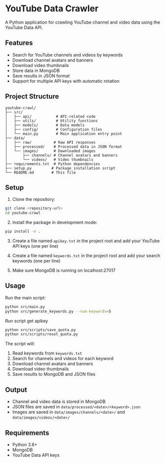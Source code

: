 # YouTube Data Crawler

A Python application for crawling YouTube channel and video data using the YouTube Data API.

## Features

- Search for YouTube channels and videos by keywords
- Download channel avatars and banners
- Download video thumbnails
- Store data in MongoDB
- Save results in JSON format
- Support for multiple API keys with automatic rotation

## Project Structure

```
youtube-crawl/
├── src/
│   ├── api/           # API-related code
│   ├── utils/         # Utility functions
│   ├── models/        # Data models
│   ├── config/        # Configuration files
│   └── main.py        # Main application entry point
├── data/
│   ├── raw/          # Raw API responses
│   ├── processed/    # Processed data in JSON format
│   └── images/       # Downloaded images
│       ├── channels/ # Channel avatars and banners
│       └── videos/   # Video thumbnails
├── requirements.txt  # Python dependencies
├── setup.py         # Package installation script
└── README.md        # This file
```

## Setup

1. Clone the repository:
```bash
git clone <repository-url>
cd youtube-crawl
```

2. Install the package in development mode:
```bash
pip install -e .
```

3. Create a file named `apikey.txt` in the project root and add your YouTube API keys (one per line)

4. Create a file named `keywords.txt` in the project root and add your search keywords (one per line)

5. Make sure MongoDB is running on localhost:27017

## Usage

Run the main script:
```bash
python src/main.py
python src/generate_keywords.py --num-keywords=5
```

Run script get apikey
```bash
python src/scripts/save_quota.py
python src/scripts/reset_quota.py
```
The script will:
1. Read keywords from `keywords.txt`
2. Search for channels and videos for each keyword
3. Download channel avatars and banners
4. Download video thumbnails
5. Save results to MongoDB and JSON files

## Output

- Channel and video data is stored in MongoDB
- JSON files are saved in `data/processed/<date>/<keyword>.json`
- Images are saved in `data/images/channels/<date>/` and `data/images/videos/<date>/`

## Requirements

- Python 3.8+
- MongoDB
- YouTube Data API keys 